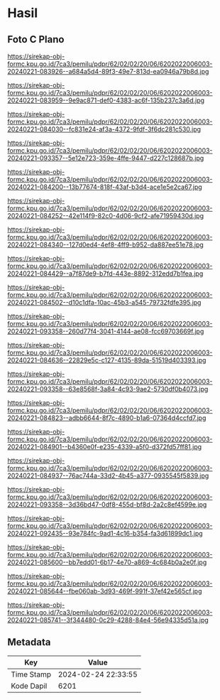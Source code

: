 # Hasil

## Foto C Plano

https://sirekap-obj-formc.kpu.go.id/7ca3/pemilu/pdpr/62/02/02/20/06/6202022006003-20240221-083926--a684a5d4-89f3-49e7-813d-ea0946a79b8d.jpg

https://sirekap-obj-formc.kpu.go.id/7ca3/pemilu/pdpr/62/02/02/20/06/6202022006003-20240221-083959--9e9ac871-def0-4383-ac6f-135b237c3a6d.jpg

https://sirekap-obj-formc.kpu.go.id/7ca3/pemilu/pdpr/62/02/02/20/06/6202022006003-20240221-084030--fc831e24-af3a-4372-9fdf-3f6dc281c530.jpg

https://sirekap-obj-formc.kpu.go.id/7ca3/pemilu/pdpr/62/02/02/20/06/6202022006003-20240221-093357--5e12e723-359e-4ffe-9447-d227c128687b.jpg

https://sirekap-obj-formc.kpu.go.id/7ca3/pemilu/pdpr/62/02/02/20/06/6202022006003-20240221-084200--13b77674-818f-43af-b3d4-ace1e5e2ca67.jpg

https://sirekap-obj-formc.kpu.go.id/7ca3/pemilu/pdpr/62/02/02/20/06/6202022006003-20240221-084252--42e114f9-82c0-4d06-9cf2-afe71959430d.jpg

https://sirekap-obj-formc.kpu.go.id/7ca3/pemilu/pdpr/62/02/02/20/06/6202022006003-20240221-084340--127d0ed4-4ef8-4ff9-b952-da887ee51e78.jpg

https://sirekap-obj-formc.kpu.go.id/7ca3/pemilu/pdpr/62/02/02/20/06/6202022006003-20240221-084429--a7f87de9-b7fd-443e-8892-312edd7b1fea.jpg

https://sirekap-obj-formc.kpu.go.id/7ca3/pemilu/pdpr/62/02/02/20/06/6202022006003-20240221-084502--d10c1dfa-10ac-45b3-a545-79732fdfe395.jpg

https://sirekap-obj-formc.kpu.go.id/7ca3/pemilu/pdpr/62/02/02/20/06/6202022006003-20240221-093358--260d77f4-3041-4144-ae08-fcc69703669f.jpg

https://sirekap-obj-formc.kpu.go.id/7ca3/pemilu/pdpr/62/02/02/20/06/6202022006003-20240221-084636--22829e5c-c127-4135-89da-51519d403393.jpg

https://sirekap-obj-formc.kpu.go.id/7ca3/pemilu/pdpr/62/02/02/20/06/6202022006003-20240221-093358--63e8568f-3a84-4c93-9ae2-5730df0b4073.jpg

https://sirekap-obj-formc.kpu.go.id/7ca3/pemilu/pdpr/62/02/02/20/06/6202022006003-20240221-084823--adbb6644-8f7c-4890-b1a6-07364d4ccfd7.jpg

https://sirekap-obj-formc.kpu.go.id/7ca3/pemilu/pdpr/62/02/02/20/06/6202022006003-20240221-084901--b4360e0f-e235-4339-a5f0-d372fd57ff81.jpg

https://sirekap-obj-formc.kpu.go.id/7ca3/pemilu/pdpr/62/02/02/20/06/6202022006003-20240221-084937--76ac744a-33d2-4b45-a377-0935545f5839.jpg

https://sirekap-obj-formc.kpu.go.id/7ca3/pemilu/pdpr/62/02/02/20/06/6202022006003-20240221-093358--3d36bd47-0df8-455d-bf8d-2a2c8ef4599e.jpg

https://sirekap-obj-formc.kpu.go.id/7ca3/pemilu/pdpr/62/02/02/20/06/6202022006003-20240221-092435--93e784fc-9ad1-4c16-b354-fa3d61899dc1.jpg

https://sirekap-obj-formc.kpu.go.id/7ca3/pemilu/pdpr/62/02/02/20/06/6202022006003-20240221-085600--bb7edd01-6b17-4e70-a869-4c684b0a2e0f.jpg

https://sirekap-obj-formc.kpu.go.id/7ca3/pemilu/pdpr/62/02/02/20/06/6202022006003-20240221-085644--fbe060ab-3d93-469f-991f-37ef42e565cf.jpg

https://sirekap-obj-formc.kpu.go.id/7ca3/pemilu/pdpr/62/02/02/20/06/6202022006003-20240221-085741--3f344480-0c29-4288-84e4-56e94335d51a.jpg


## Metadata

| Key        | Value               |
| ---------- | ------------------- |
| Time Stamp | 2024-02-24 22:33:55 |
| Kode Dapil | 6201                |




